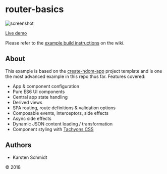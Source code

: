 # router-basics

![screenshot](https://raw.githubusercontent.com/thi-ng/umbrella/develop/assets/examples/router-basics.jpg)

[Live demo](https://demo.thi.ng/umbrella/router-basics/)

Please refer to the [example build
instructions](https://github.com/thi-ng/umbrella/wiki/Example-build-instructions)
on the wiki.

## About

This example is based on the
[create-hdom-app](https://github.com/thi-ng/create-hdom-app) project
template and is one the most advanced example in this repo thus far.
Features covered:

- App & component configuration
- Pure ES6 UI components
- Central app state handling
- Derived views
- SPA routing, route definitions & validation options
- Composable events, interceptors, side effects
- Async side effects
- Dynamic JSON content loading / transformation
- Component styling with [Tachyons CSS](http://tachyons.io/)

## Authors

- Karsten Schmidt

&copy; 2018